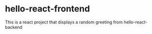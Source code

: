 # hello-react-frontend
This is a react project that displays a random greeting from hello-react-backend
